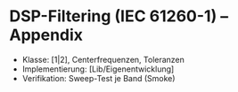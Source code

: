 # DSP-Filtering (IEC 61260-1) – Appendix
- Klasse: [1|2], Centerfrequenzen, Toleranzen
- Implementierung: [Lib/Eigenentwicklung]
- Verifikation: Sweep-Test je Band (Smoke)